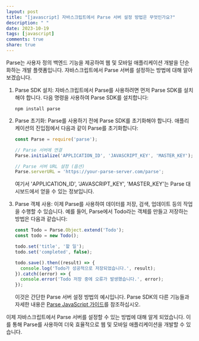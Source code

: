 ```yaml
---
layout: post
title: "[javascript] 자바스크립트에서 Parse 서버 설정 방법은 무엇인가요?"
description: " "
date: 2023-10-19
tags: [javascript]
comments: true
share: true
---
```


Parse는 사용자 정의 백엔드 기능을 제공하여 웹 및 모바일 애플리케이션 개발을 단순화하는 개발 플랫폼입니다. 자바스크립트에서 Parse 서버를 설정하는 방법에 대해 알아보겠습니다.

1. Parse SDK 설치:
   자바스크립트에서 Parse를 사용하려면 먼저 Parse SDK를 설치해야 합니다. 다음 명령을 사용하여 Parse SDK를 설치합니다:
   
   ```
   npm install parse
   ```

2. Parse 초기화:
   Parse를 사용하기 전에 Parse SDK를 초기화해야 합니다. 애플리케이션의 진입점에서 다음과 같이 Parse를 초기화합니다:
   
   ```javascript
   const Parse = require('parse');
   
   // Parse 서버에 연결
   Parse.initialize('APPLICATION_ID', 'JAVASCRIPT_KEY', 'MASTER_KEY');

   // Parse 서버 URL 설정 (옵션)
   Parse.serverURL = 'https://your-parse-server.com/parse';
   ```

   여기서 'APPLICATION_ID', 'JAVASCRIPT_KEY', 'MASTER_KEY'는 Parse 대시보드에서 얻을 수 있는 정보입니다. 

3. Parse 객체 사용:
   이제 Parse를 사용하여 데이터를 저장, 검색, 업데이트 등의 작업을 수행할 수 있습니다. 예를 들어, Parse에서 Todo라는 객체를 만들고 저장하는 방법은 다음과 같습니다:

   ```javascript
   const Todo = Parse.Object.extend('Todo');
   const todo = new Todo();

   todo.set('title', '할 일');
   todo.set('completed', false);

   todo.save().then((result) => {
     console.log('Todo가 성공적으로 저장되었습니다.', result);
   }).catch((error) => {
     console.error('Todo 저장 중에 오류가 발생했습니다.', error);
   });
   ```

   이것은 간단한 Parse 서버 설정 방법의 예시입니다. Parse SDK의 다른 기능들과 자세한 내용은 [Parse JavaScript 가이드](https://parseplatform.org/Parse-SDK-JS/api/)를 참조하십시오.

이제 자바스크립트에서 Parse 서버를 설정할 수 있는 방법에 대해 알게 되었습니다. 이를 통해 Parse를 사용하여 더욱 효율적으로 웹 및 모바일 애플리케이션을 개발할 수 있습니다.